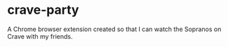 # crave-party
A Chrome browser extension created so that I can watch the Sopranos on Crave with my friends.
